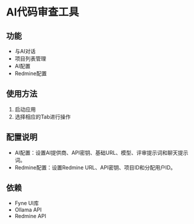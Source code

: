 # AI代码审查工具

## 功能
- 与AI对话
- 项目列表管理
- AI配置
- Redmine配置

## 使用方法
1. 启动应用
2. 选择相应的Tab进行操作

## 配置说明
- AI配置：设置AI提供商、API密钥、基础URL、模型、评审提示词和聊天提示词。
- Redmine配置：设置Redmine URL、API密钥、项目ID和分配用户ID。

## 依赖
- Fyne UI库
- Ollama API
- Redmine API